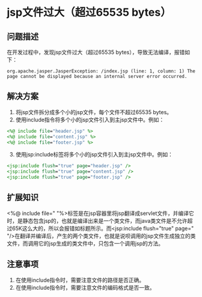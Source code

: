 # jsp文件过大（超过65535 bytes）

## 问题描述

在开发过程中，发现jsp文件过大（超过65535 bytes），导致无法编译，报错如下：

```
org.apache.jasper.JasperException: /index.jsp (line: 1, column: 1) The page cannot be displayed because an internal server error occurred.
```

## 解决方案

1. 将jsp文件拆分成多个小的jsp文件，每个文件不超过65535 bytes。
2. 使用include指令将多个小的jsp文件引入到主jsp文件中。例如：
```jsp
<%@ include file="header.jsp" %>
<%@ include file="content.jsp" %>
<%@ include file="footer.jsp" %>
```
3. 使用jsp:include标签将多个小的jsp文件引入到主jsp文件中。例如：
```jsp
<jsp:include flush="true" page="header.jsp" />
<jsp:include flush="true" page="content.jsp" />
<jsp:include flush="true" page="footer.jsp" />
```

## 扩展知识
<%@ include file=" "%>标签是在jsp容器里将jsp翻译成servlet文件，并编译它时，是静态包含jsp的，也就是编译出来是一个类文件，而java类文件是不允许超过65K这么大的，所以会报错如标题所示。而<jsp:include flush="true" page=" "/>在翻译并编译后，产生的两个类文件，也就是说呗调用的jsp文件生成独立的类文件，而调用它的jsp生成的类文件中，只包含一个调用jsp的方法。

## 注意事项
1. 在使用include指令时，需要注意文件的路径是否正确。    
2. 在使用include指令时，需要注意文件的编码格式是否一致。
